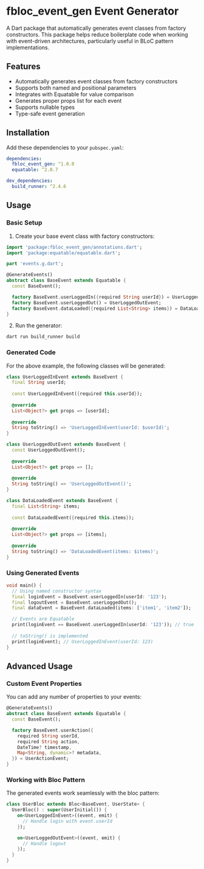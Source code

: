 # fbloc_event_gen Event Generator

A Dart package that automatically generates event classes from factory constructors. This package helps reduce boilerplate code when working with event-driven architectures, particularly useful in BLoC pattern implementations.

## Features

- Automatically generates event classes from factory constructors
- Supports both named and positional parameters
- Integrates with Equatable for value comparison
- Generates proper props list for each event
- Supports nullable types
- Type-safe event generation

## Installation

Add these dependencies to your `pubspec.yaml`:

```yaml
dependencies:
  fbloc_event_gen: ^1.0.0
  equatable: ^2.0.7

dev_dependencies:
  build_runner: ^2.4.6
```

## Usage

### Basic Setup

1. Create your base event class with factory constructors:

```dart
import 'package:fbloc_event_gen/annotations.dart';
import 'package:equatable/equatable.dart';

part 'events.g.dart';

@GenerateEvents()
abstract class BaseEvent extends Equatable {
  const BaseEvent();

  factory BaseEvent.userLoggedIn({required String userId}) = UserLoggedInEvent;
  factory BaseEvent.userLoggedOut() = UserLoggedOutEvent;
  factory BaseEvent.dataLoaded({required List<String> items}) = DataLoadedEvent;
}
```

2. Run the generator:

```bash
dart run build_runner build
```

### Generated Code

For the above example, the following classes will be generated:

```dart
class UserLoggedInEvent extends BaseEvent {
  final String userId;
  
  const UserLoggedInEvent({required this.userId});
  
  @override
  List<Object?> get props => [userId];
  
  @override
  String toString() => 'UserLoggedInEvent(userId: $userId)';
}

class UserLoggedOutEvent extends BaseEvent {
  const UserLoggedOutEvent();
  
  @override
  List<Object?> get props => [];
  
  @override
  String toString() => 'UserLoggedOutEvent()';
}

class DataLoadedEvent extends BaseEvent {
  final List<String> items;
  
  const DataLoadedEvent({required this.items});
  
  @override
  List<Object?> get props => [items];
  
  @override
  String toString() => 'DataLoadedEvent(items: $items)';
}
```

### Using Generated Events

```dart
void main() {
  // Using named constructor syntax
  final loginEvent = BaseEvent.userLoggedIn(userId: '123');
  final logoutEvent = BaseEvent.userLoggedOut();
  final dataEvent = BaseEvent.dataLoaded(items: ['item1', 'item2']);

  // Events are Equatable
  print(loginEvent == BaseEvent.userLoggedIn(userId: '123')); // true
  
  // toString() is implemented
  print(loginEvent); // UserLoggedInEvent(userId: 123)
}
```

## Advanced Usage

### Custom Event Properties

You can add any number of properties to your events:

```dart
@GenerateEvents()
abstract class BaseEvent extends Equatable {
  const BaseEvent();

  factory BaseEvent.userAction({
    required String userId,
    required String action,
    DateTime? timestamp,
    Map<String, dynamic>? metadata,
  }) = UserActionEvent;
}
```

### Working with Bloc Pattern

The generated events work seamlessly with the bloc pattern:

```dart
class UserBloc extends Bloc<BaseEvent, UserState> {
  UserBloc() : super(UserInitial()) {
    on<UserLoggedInEvent>((event, emit) {
      // Handle login with event.userId
    });

    on<UserLoggedOutEvent>((event, emit) {
      // Handle logout
    });
  }
}
```
